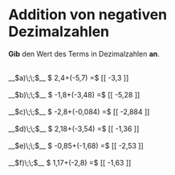 <!--
version:  0.0.1

language: de

@style
main > *:not(:last-child) {
  margin-bottom: 3rem;
}

input {
    text-align: center;
}

.flex-container {
    display: flex;
    flex-wrap: wrap;
    align-items: stretch;
    gap: 20px;
}

.flex-child {
    flex: 1;
    min-width: 350px;
    margin-right: 20px;
}

@media (max-width: 400px) {
    .flex-child {
        flex: 100%;
        margin-right: 0;
    }
}
@end

formula: \carry   \textcolor{red}{\scriptsize #1}
formula: \digit   \rlap{\carry{#1}}\phantom{#2}#2
formula: \permil  \text{‰}

import: https://raw.githubusercontent.com/LiaTemplates/Tikz-Jax/main/README.md

script: https://cdn.jsdelivr.net/gh/LiaTemplates/Tikz-Jax@main/dist/index.js


tags: Addition, Negative Zahlen, Dezimalzahlen, leicht, niedrig, Angeben

comment: Addiere negative Dezimalzahlen im Kopf.

author: Martin Lommatzsch

-->




# Addition von negativen Dezimalzahlen

**Gib** den Wert des Terms in Dezimalzahlen **an**.

<section class="flex-container">

<div class="flex-child">
<br>
__$a)\;\;$__ $ 2,4+(-5,7) =$ [[  -3,3  ]]
<br>
</div> 
<div class="flex-child">
<br>
__$b)\;\;$__ $ -1,8+(-3,48) =$ [[  -5,28  ]]
<br>
</div> 
<div class="flex-child">
<br>
__$c)\;\;$__ $ -2,8+(-0,084) =$ [[  -2,884  ]]
<br>
</div> 
<div class="flex-child">
<br>
__$d)\;\;$__ $ 2,18+(-3,54) =$ [[  -1,36  ]]
<br>
</div> 
<div class="flex-child">
<br>
__$e)\;\;$__ $ -0,85+(-1,68) =$ [[  -2,53  ]]
<br>
</div> 
<div class="flex-child">
<br>
__$f)\;\;$__ $ 1,17+(-2,8) =$ [[  -1,63  ]]
<br>
</div> 
</section>
<br>
<br>
<br>
<br>

